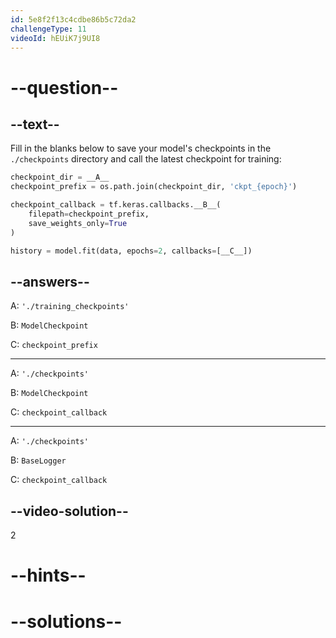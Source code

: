 ```yaml
---
id: 5e8f2f13c4cdbe86b5c72da2
challengeType: 11
videoId: hEUiK7j9UI8
---
```


# --question--

## --text--

Fill in the blanks below to save your model's checkpoints in the `./checkpoints` directory and call the latest checkpoint for training:

```py
checkpoint_dir = __A__
checkpoint_prefix = os.path.join(checkpoint_dir, 'ckpt_{epoch}')

checkpoint_callback = tf.keras.callbacks.__B__(
    filepath=checkpoint_prefix,
    save_weights_only=True
)

history = model.fit(data, epochs=2, callbacks=[__C__])
```

## --answers--

A: `'./training_checkpoints'`

B: `ModelCheckpoint`

C: `checkpoint_prefix`

---

A: `'./checkpoints'`

B: `ModelCheckpoint`

C: `checkpoint_callback`

---

A: `'./checkpoints'`

B: `BaseLogger`

C: `checkpoint_callback`

## --video-solution--

2

# --hints--


# --solutions--

